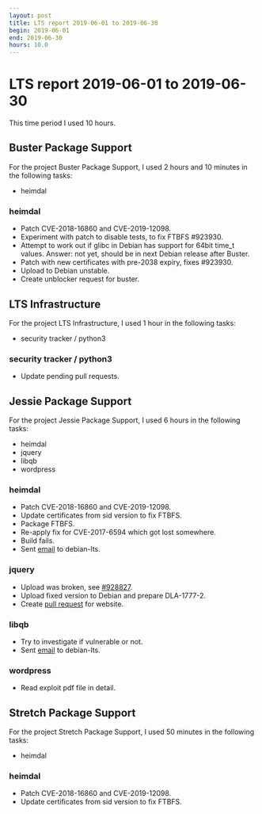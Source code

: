 ```yaml
---
layout: post
title: LTS report 2019-06-01 to 2019-06-30
begin: 2019-06-01
end: 2019-06-30
hours: 10.0
---
```


# LTS report 2019-06-01 to 2019-06-30

This time period I used 10 hours.

## Buster Package Support
For the project Buster Package Support, I used 2 hours and 10 minutes in the following tasks:

* heimdal

### heimdal
* Patch CVE-2018-16860 and CVE-2019-12098.
* Experiment with patch to disable tests, to fix FTBFS #923930.
* Attempt to work out if glibc in Debian has support for 64bit time_t
  values. Answer: not yet, should be in next Debian release after Buster.
* Patch with new certificates with pre-2038 expiry, fixes #923930.
* Upload to Debian unstable.
* Create unblocker request for buster.


## LTS Infrastructure
For the project LTS Infrastructure, I used 1 hour in the following tasks:

* security tracker / python3

### security tracker / python3
* Update pending pull requests.


## Jessie Package Support
For the project Jessie Package Support, I used 6 hours in the following tasks:

* heimdal
* jquery
* libqb
* wordpress

### heimdal
* Patch CVE-2018-16860 and CVE-2019-12098.
* Update certificates from sid version to fix FTBFS.
* Package FTBFS.
* Re-apply fix for CVE-2017-6594 which got lost somewhere.
* Build fails.
* Sent [email](https://lists.debian.org/debian-lts/2019/05/msg00110.html) to debian-lts.

### jquery
* Upload was broken, see [#928827](https://bugs.debian.org/928827).
* Upload fixed version to Debian and prepare DLA-1777-2.
* Create [pull request](https://salsa.debian.org/webmaster-team/webwml/merge_requests/141/diffs) for website.

### libqb
* Try to investigate if vulnerable or not.
* Sent [email](https://lists.debian.org/debian-lts/2019/06/msg00015.html) to debian-lts.

### wordpress
* Read exploit pdf file in detail.


## Stretch Package Support
For the project Stretch Package Support, I used 50 minutes in the following tasks:

* heimdal

### heimdal
* Patch CVE-2018-16860 and CVE-2019-12098.
* Update certificates from sid version to fix FTBFS.



